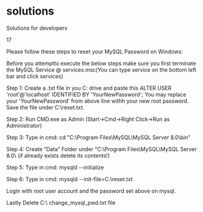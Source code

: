 # solutions
Solutions for developers

17

Please follow these steps to reset your MySQL Password on Windows:

Before you attemptto execute the below steps make sure you first terminate the MySQL Service @ services.msc(You can type service on the bottom left bar and click services)

Step 1: Create a .txt file in you C: drive and paste this ALTER USER 'root'@'localhost' IDENTIFIED BY 'YourNewPassword'; 
You may replace your 'YourNewPassword' from above line withh your new root password.
Save the file under C:\\reset.txt.

Step 2: Run CMD.exe as Admin (Start->Cmd->Right Click->Run as Administrator)

Step 3: Type in cmd: cd "C:\Program Files\MySQL\MySQL Server 8.0\bin"

Step 4: Create “Data” Folder under "C:\Program Files\MySQL\MySQL Server 8.0\ (if already exists delete its contents!)

Step 5: Type in cmd: mysqld --initialize

Step 6: Type in cmd: mysqld --init-file=C:\\reset.txt

Login with root user account and the password set above on mysql.

Lastly Delete C:\ change_mysql_pwd.txt file
